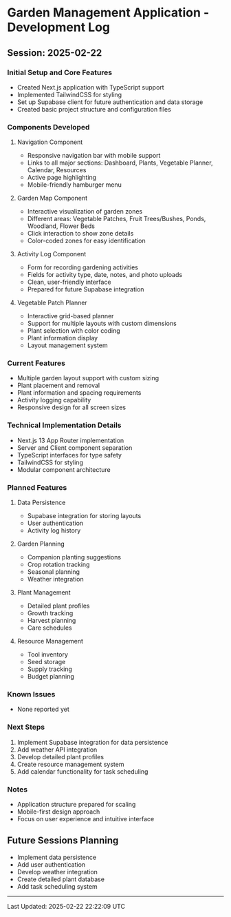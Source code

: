 # Garden Management Application - Development Log

## Session: 2025-02-22

### Initial Setup and Core Features
- Created Next.js application with TypeScript support
- Implemented TailwindCSS for styling
- Set up Supabase client for future authentication and data storage
- Created basic project structure and configuration files

### Components Developed
1. Navigation Component
   - Responsive navigation bar with mobile support
   - Links to all major sections: Dashboard, Plants, Vegetable Planner, Calendar, Resources
   - Active page highlighting
   - Mobile-friendly hamburger menu

2. Garden Map Component
   - Interactive visualization of garden zones
   - Different areas: Vegetable Patches, Fruit Trees/Bushes, Ponds, Woodland, Flower Beds
   - Click interaction to show zone details
   - Color-coded zones for easy identification

3. Activity Log Component
   - Form for recording gardening activities
   - Fields for activity type, date, notes, and photo uploads
   - Clean, user-friendly interface
   - Prepared for future Supabase integration

4. Vegetable Patch Planner
   - Interactive grid-based planner
   - Support for multiple layouts with custom dimensions
   - Plant selection with color coding
   - Plant information display
   - Layout management system

### Current Features
- Multiple garden layout support with custom sizing
- Plant placement and removal
- Plant information and spacing requirements
- Activity logging capability
- Responsive design for all screen sizes

### Technical Implementation Details
- Next.js 13 App Router implementation
- Server and Client component separation
- TypeScript interfaces for type safety
- TailwindCSS for styling
- Modular component architecture

### Planned Features
1. Data Persistence
   - Supabase integration for storing layouts
   - User authentication
   - Activity log history

2. Garden Planning
   - Companion planting suggestions
   - Crop rotation tracking
   - Seasonal planning
   - Weather integration

3. Plant Management
   - Detailed plant profiles
   - Growth tracking
   - Harvest planning
   - Care schedules

4. Resource Management
   - Tool inventory
   - Seed storage
   - Supply tracking
   - Budget planning

### Known Issues
- None reported yet

### Next Steps
1. Implement Supabase integration for data persistence
2. Add weather API integration
3. Develop detailed plant profiles
4. Create resource management system
5. Add calendar functionality for task scheduling

### Notes
- Application structure prepared for scaling
- Mobile-first design approach
- Focus on user experience and intuitive interface

## Future Sessions Planning
- Implement data persistence
- Add user authentication
- Develop weather integration
- Create detailed plant database
- Add task scheduling system

---
Last Updated: 2025-02-22 22:22:09 UTC
